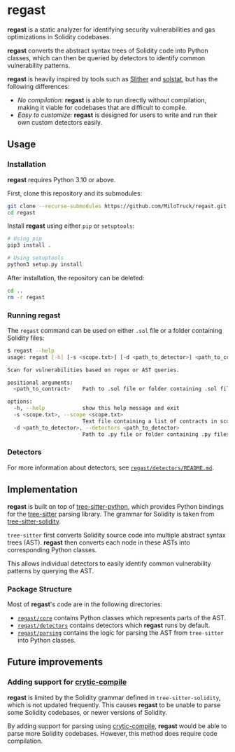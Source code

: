 # regast
**regast** is a static analyzer for identifying security vulnerabilities and gas optimizations in Solidity codebases.

**regast** converts the abstract syntax trees of Solidity code into Python classes, which can then be queried by detectors to identify common vulnerability patterns.

**regast** is heavily inspired by tools such as [Slither](https://github.com/crytic/slither) and [solstat](https://github.com/0xKitsune/solstat), but has the following differences:
* *No compilation:* **regast** is able to run directly without compilation, making it viable for codebases that are difficult to compile.
* *Easy to customize:* **regast** is designed for users to write and run their own custom detectors easily.

## Usage

### Installation
**regast** requires Python 3.10 or above.

First, clone this repository and its submodules:
```sh
git clone --recurse-submodules https://github.com/MiloTruck/regast.git
cd regast
```

Install **regast** using either `pip` or `setuptools`:
```sh
# Using pip
pip3 install .

# Using setuptools
python3 setup.py install
```

After installation, the repository can be deleted:
```sh
cd ..
rm -r regast
```

### Running **regast**
The `regast` command can be used on either `.sol` file or a folder containing Solidity files:
```sh
$ regast --help
usage: regast [-h] [-s <scope.txt>] [-d <path_to_detector>] <path_to_contract>

Scan for vulnerabilities based on regex or AST queries.

positional arguments:
  <path_to_contract>    Path to .sol file or folder containing .sol files to scan

options:
  -h, --help            show this help message and exit
  -s <scope.txt>, --scope <scope.txt>
                        Text file containing a list of contracts in scope
  -d <path_to_detector>, --detectors <path_to_detector>
                        Path to .py file or folder containing .py files which implement detectors
```

### Detectors
For more information about detectors, see [`regast/detectors/README.md`](https://github.com/MiloTruck/regast/tree/main/regast/detectors/README.md).

## Implementation
**regast** is built on top of [tree-sitter-python](https://github.com/tree-sitter/tree-sitter-python), which provides Python bindings for the [tree-sitter](https://tree-sitter.github.io/tree-sitter/) parsing library. The grammar for Solidity is taken from [tree-sitter-solidity](https://github.com/JoranHonig/tree-sitter-solidity).

`tree-sitter` first converts Solidity source code into multiple abstract syntax trees (AST). **regast** then converts each node in these ASTs into corresponding Python classes.

This allows individual detectors to easily identify common vulnerability patterns by querying the AST.

### Package Structure
Most of **regast**'s code are in the following directories:
* [`regast/core`](https://github.com/MiloTruck/regast/tree/main/regast/core) contains Python classes which represents parts of the AST.
* [`regast/detectors`](https://github.com/MiloTruck/regast/tree/main/regast/detectors) contains detectors which **regast** runs by default.
* [`regast/parsing`](https://github.com/MiloTruck/regast/tree/main/regast/parsing) contains the logic for parsing the AST from `tree-sitter` into Python classes. 

## Future improvements
### Adding support for [crytic-compile](https://github.com/crytic/crytic-compile)
**regast** is limited by the Solidity grammar defined in  `tree-sitter-solidity`, which is not updated frequently. This causes **regast** to be unable to parse some Solidity codebases, or newer versions of Solidity. 

By adding support for parsing using [crytic-compile](https://github.com/crytic/crytic-compile), **regast** would be able to parse more Solidity codebases. However, this method does require code compilation.